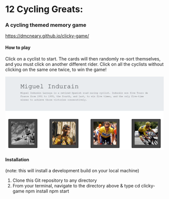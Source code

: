 # 12 Cycling Greats:
### A cycling themed memory game


https://dmcneary.github.io/clicky-game/


#### How to play
Click on a cyclist to start. The cards will then randomly re-sort themselves, and you must click on another different rider. Click on all the cyclists without clicking on the same one twice, to win the game!

![screenshot](./screen.PNG)

#### Installation
(note: this will install a development build on your local machine)
1. Clone this Git repository to any directory
2. From your terminal, navigate to the directory above & type
    cd clicky-game
    npm install
    npm start